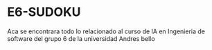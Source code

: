 # E6-SUDOKU
Aca se encontrara todo lo relacionado al curso de IA en Ingenieria de software del grupo 6 de la universidad Andres bello
